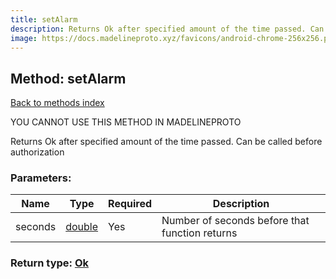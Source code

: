 ```yaml
---
title: setAlarm
description: Returns Ok after specified amount of the time passed. Can be called before authorization
image: https://docs.madelineproto.xyz/favicons/android-chrome-256x256.png
---
```

## Method: setAlarm  
[Back to methods index](index.md)


YOU CANNOT USE THIS METHOD IN MADELINEPROTO


Returns Ok after specified amount of the time passed. Can be called before authorization

### Parameters:

| Name     |    Type       | Required | Description |
|----------|---------------|----------|-------------|
|seconds|[double](../types/double.md) | Yes|Number of seconds before that function returns|


### Return type: [Ok](../types/Ok.md)

